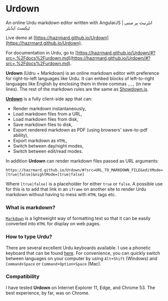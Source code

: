 # Urdown
An online Urdu markdown editor written with AngularJS | انٹرنیٹ پر مبنی ٹیکسٹ ایڈیٹر

Live demo at [https://hazrmard.github.io/Urdown](https://hazrmard.github.io/Urdown).  

For documentation in Urdu, go to [https://hazrmard.github.io/Urdown/#?src=.%2Fdocs%2Furdown.md](https://hazrmard.github.io/Urdown/#?src=.%2Fdocs%2Furdown.md).  

**Urdown** (Udru + Markdown) is an online markdown editor with preference for right-to-left
languages like Urdu. It can embed blocks of left-to-right languages like English by
enclosing them in three commas `,,,` (in new lines). The rest of the markdown
rules are the same as [Showdown.js](https://github.com/showdownjs/showdown/wiki/Showdown's-Markdown-syntax).  

[**Urdown**](https://hazrmard.github.io/Urdown) is a fully client-side app that
can:  

* Render markdown instantaneously,
* Load markdown files from a URL,
* Load markdown files from disk,
* Save markdown files to disk,
* Export rendered markdown as PDF (using browsers' save-to-pdf ability),
* Export markdown as `HTML`,
* Switch between day/night modes,
* Switch between edit/read modes.

In addition **Urdown** can render markdown files passed as URL arguments:  
```
https://hazrmard.github.io/Urdown/#?src=URL_TO_MARKDOWN_FILE&editMode=[true|false]&nightMode=[true|false]
```

Where `[true|false]` is a placeholder for either `true` or `false`. A possible
use for this is to add that link in an `iframe` on another site to render Urdu
markdown without having to mess with `HTML` tags etc.

### What is markdown?
[`Markdown`](https://en.wikipedia.org/wiki/Markdown) is a lightweight way of
formatting text so that it can be easily converted into `HTML` for display on
web pages.

### How to type Urdu?
There are several excellent Urdu keyboards available. I use a phonetic keyboard
that can be found [here](https://urdu.ca/1). For convenience, you can quickly
switch between languages on your computer by using `Alt+Shift` (Windows) and
`Command+Space` or `Command+Option+Space` (Mac).

### Compatibility
I have tested **Urdown** on Internet Explorer 11, Edge, and Chrome 53. The best
experience, by far, was on Chrome.
